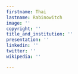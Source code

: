 ```yaml
---
firstname: Thai
lastname: Rabinowitch
image: ''
copyright: ''
title_and_institution: ''
presentation: ''
linkedin: ''
twitter: ''
wikipedia: ''

---
```

